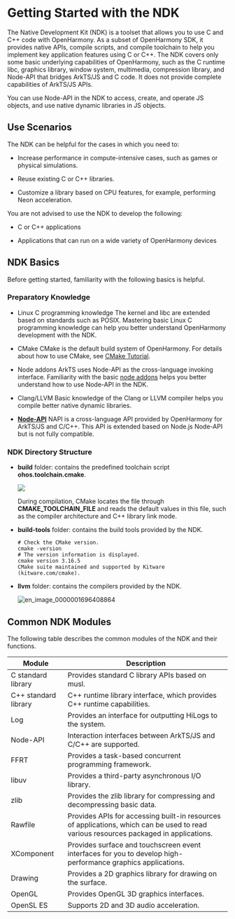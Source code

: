 # Getting Started with the NDK
<!--Kit: NDK-->
<!--Subsystem: arkcompiler-->
<!--Owner: @liyiming13-->
<!--Designer: @huang_huijin-->
<!--Tester: @zsw_zhushiwei-->
<!--Adviser: @fang-jinxu-->

The Native Development Kit (NDK) is a toolset that allows you to use C and C++ code with OpenHarmony. As a subset of OpenHarmony SDK, it provides native APIs, compile scripts, and compile toolchain to help you implement key application features using C or C++. The NDK covers only some basic underlying capabilities of OpenHarmony, such as the C runtime libc, graphics library, window system, multimedia, compression library, and Node-API that bridges ArkTS/JS and C code. It does not provide complete capabilities of ArkTS/JS APIs.


You can use Node-API in the NDK to access, create, and operate JS objects, and use native dynamic libraries in JS objects.


## Use Scenarios

The NDK can be helpful for the cases in which you need to:

- Increase performance in compute-intensive cases, such as games or physical simulations.

- Reuse existing C or C++ libraries.

- Customize a library based on CPU features, for example, performing Neon acceleration.

You are not advised to use the NDK to develop the following:

- C or C++ applications

- Applications that can run on a wide variety of OpenHarmony devices


## NDK Basics

Before getting started, familiarity with the following basics is helpful.


### Preparatory Knowledge

- Linux C programming knowledge
  The kernel and libc are extended based on standards such as POSIX. Mastering basic Linux C programming knowledge can help you better understand OpenHarmony development with the NDK.

- CMake
  CMake is the default build system of OpenHarmony. For details about how to use CMake, see [CMake Tutorial](https://cmake.org/cmake/help/v3.16/guide/tutorial/).

- Node addons
  ArkTS uses Node-API as the cross-language invoking interface. Familiarity with the basic [node addons](https://nodejs.org/api/addons.html) helps you better understand how to use Node-API in the NDK.

- Clang/LLVM
  Basic knowledge of the Clang or LLVM compiler helps you compile better native dynamic libraries.

- **[Node-API](napi-introduction.md)**
  NAPI is a cross-language API provided by OpenHarmony for ArkTS/JS and C/C++. This API is extended based on Node.js Node-API but is not fully compatible.

### NDK Directory Structure

- **build** folder: contains the predefined toolchain script **ohos.toolchain.cmake**.

  ![](figures/en_image_0000001770128125.png)

  During compilation, CMake locates the file through **CMAKE_TOOLCHAIN_FILE** and reads the default values in this file, such as the compiler architecture and C++ library link mode.

- **build-tools** folder: contains the build tools provided by the NDK.
  ```
  # Check the CMake version.
  cmake -version
  # The version information is displayed.
  cmake version 3.16.5
  CMake suite maintained and supported by Kitware (kitware.com/cmake).
  ```

- **llvm** folder: contains the compilers provided by the NDK.

  ![en_image_0000001696408864](figures/en_image_0000001696408864.png)


## Common NDK Modules

The following table describes the common modules of the NDK and their functions.


| Module| Description|
| -------- | -------- |
| C standard library| Provides standard C library APIs based on musl.|
| C++ standard library| C++ runtime library interface, which provides C++ runtime capabilities.|
| Log| Provides an interface for outputting HiLogs to the system.|
| Node-API | Interaction interfaces between ArkTS/JS and C/C++ are supported.|
| FFRT | Provides a task-based concurrent programming framework.|
| libuv | Provides a third-party asynchronous I/O library.|
| zlib | Provides the zlib library for compressing and decompressing basic data.|
| Rawfile | Provides APIs for accessing built-in resources of applications, which can be used to read various resources packaged in applications.|
| XComponent | Provides surface and touchscreen event interfaces for you to develop high-performance graphics applications.|
| Drawing | Provides a 2D graphics library for drawing on the surface.|
| OpenGL | Provides OpenGL 3D graphics interfaces.|
| OpenSL ES | Supports 2D and 3D audio acceleration.|
